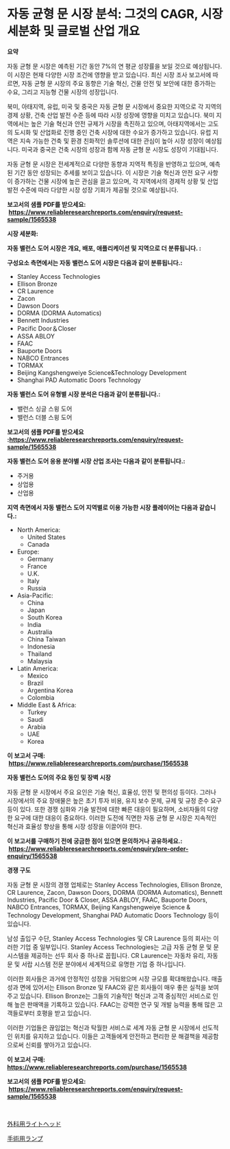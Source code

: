 <p><h1>자동 균형 문 시장 분석: 그것의 CAGR, 시장 세분화 및 글로벌 산업 개요</h1></p><p><strong>요약</strong></p>
<p><p>자동 균형 문 시장은 예측된 기간 동안 7%의 연 평균 성장률을 보일 것으로 예상됩니다. 이 시장은 현재 다양한 시장 조건에 영향을 받고 있습니다. 최신 시장 조사 보고서에 따르면, 자동 균형 문 시장의 주요 동향은 기술 혁신, 건물 안전 및 보안에 대한 증가하는 수요, 그리고 지능형 건물 시장의 성장입니다.</p><p>북미, 아태지역, 유럽, 미국 및 중국은 자동 균형 문 시장에서 중요한 지역으로 각 지역의 경제 상황, 건축 산업 발전 수준 등에 따라 시장 성장에 영향을 미치고 있습니다. 북미 지역에서는 높은 기술 혁신과 안전 규제가 시장을 촉진하고 있으며, 아태지역에서는 고도의 도시화 및 산업화로 진행 중인 건축 시장에 대한 수요가 증가하고 있습니다. 유럽 지역은 지속 가능한 건축 및 환경 친화적인 솔루션에 대한 관심이 높아 시장 성장이 예상됩니다. 미국과 중국은 건축 시장의 성장과 함께 자동 균형 문 시장도 성장이 기대됩니다.</p><p>자동 균형 문 시장은 전세계적으로 다양한 동향과 지역적 특징을 반영하고 있으며, 예측된 기간 동안 성장되는 추세를 보이고 있습니다. 이 시장은 기술 혁신과 안전 요구 사항이 증가하는 건물 시장에 높은 관심을 끌고 있으며, 각 지역에서의 경제적 상황 및 산업 발전 수준에 따라 다양한 시장 성장 기회가 제공될 것으로 예상됩니다.</p></p>
<p><strong>보고서의 샘플 PDF를 받으세요: &nbsp;<a href="https://www.reliableresearchreports.com/enquiry/request-sample/1565538">https://www.reliableresearchreports.com/enquiry/request-sample/1565538</a></strong></p>
<p><strong>시장 세분화:</strong></p>
<p><strong> 자동 밸런스 도어 시장은 개요, 배포, 애플리케이션 및 지역으로 더 분류됩니다. :</strong></p>
<p><strong>구성요소 측면에서는 자동 밸런스 도어 시장은 다음과 같이 분류됩니다.:</strong></p>
<p><ul><li>Stanley Access Technologies</li><li>Ellison Bronze</li><li>CR Laurence</li><li>Zacon</li><li>Dawson Doors</li><li>DORMA (DORMA Automatics)</li><li>Bennett Industries</li><li>Pacific Door＆Closer</li><li>ASSA ABLOY</li><li>FAAC</li><li>Bauporte Doors</li><li>NABCO Entrances</li><li>TORMAX</li><li>Beijing Kangshengweiye Science&Technology Development</li><li>Shanghai PAD Automatic Doors Technology</li></ul></p>
<p><strong> 자동 밸런스 도어 유형별 시장 분석은 다음과 같이 분류됩니다.:</strong></p>
<p><ul><li>밸런스 싱글 스윙 도어</li><li>밸런스 더블 스윙 도어</li></ul></p>
<p><strong>보고서의 샘플 PDF를 받으세요 :<a href="https://www.reliableresearchreports.com/enquiry/request-sample/1565538">https://www.reliableresearchreports.com/enquiry/request-sample/1565538</a></strong></p>
<p><strong> 자동 밸런스 도어 응용 분야별 시장 산업 조사는 다음과 같이 분류됩니다.:</strong></p>
<p><ul><li>주거용</li><li>상업용</li><li>산업용</li></ul></p>
<p><strong>지역 측면에서 자동 밸런스 도어 지역별로 이용 가능한 시장 플레이어는 다음과 같습니다.:</strong></p>
<p><ul>
    <li>
        North America:
        <ul>
            <li>United States</li>
            <li>Canada</li>
        </ul>
    </li>
    <li>
        Europe:
        <ul>
            <li>Germany</li>
            <li>France</li>
            <li>U.K.</li>
            <li>Italy</li>
            <li>Russia</li>
        </ul>
    </li>
    <li>
        Asia-Pacific:
        <ul>
            <li>China</li>
            <li>Japan</li>
            <li>South Korea</li>
            <li>India</li>
            <li>Australia</li>
            <li>China Taiwan</li>
            <li>Indonesia</li>
            <li>Thailand</li>
            <li>Malaysia</li>
        </ul>
    </li>
    <li>
        Latin America:
        <ul>
            <li>Mexico</li>
            <li>Brazil</li>
            <li>Argentina Korea</li>
            <li>Colombia</li>
        </ul>
    </li>
    <li>
        Middle East & Africa:
        <ul>
            <li>Turkey</li>
            <li>Saudi</li>
            <li>Arabia</li>
            <li>UAE</li>
            <li>Korea</li>
        </ul>
    </li>
    </ul></p>
<p><strong>이 보고서 구매: &nbsp;<a href="https://www.reliableresearchreports.com/purchase/1565538">https://www.reliableresearchreports.com/purchase/1565538</a></strong></p>
<p><strong>자동 밸런스 도어의 주요 동인 및 장벽 시장</strong></p>
<p><p>자동 균형 문 시장에서 주요 요인은 기술 혁신, 효율성, 안전 및 편의성 등이다. 그러나 시장에서의 주요 장애물은 높은 초기 투자 비용, 유지 보수 문제, 규제 및 규정 준수 요구 등이 있다. 또한 경쟁 심화와 기술 발전에 대한 빠른 대응이 필요하며, 소비자들의 다양한 요구에 대한 대응이 중요하다. 이러한 도전에 직면한 자동 균형 문 시장은 지속적인 혁신과 효율성 향상을 통해 시장 성장을 이끌어야 한다.</p></p>
<p><strong>이 보고서를 구매하기 전에 궁금한 점이 있으면 문의하거나 공유하세요.: &nbsp;<a href="https://www.reliableresearchreports.com/enquiry/pre-order-enquiry/1565538">https://www.reliableresearchreports.com/enquiry/pre-order-enquiry/1565538</a></strong></p>
<p><strong>경쟁 구도</strong></p>
<p><p>자동 균형 문 시장의 경쟁 업체로는 Stanley Access Technologies, Ellison Bronze, CR Laurence, Zacon, Dawson Doors, DORMA (DORMA Automatics), Bennett Industries, Pacific Door & Closer, ASSA ABLOY, FAAC, Bauporte Doors, NABCO Entrances, TORMAX, Beijing Kangshengweiye Science & Technology Development, Shanghai PAD Automatic Doors Technology 등이 있습니다.</p><p>남성 출입구 수단, Stanley Access Technologies 및 CR Laurence 등의 회사는 이러한 기업 중 일부입니다. Stanley Access Technologies는 고급 자동 균형 문 및 문 시스템을 제공하는 선두 회사 중 하나로 꼽힙니다. CR Laurence는 자동차 유리, 자동 문 및 서랍 시스템 전문 분야에서 세계적으로 유명한 기업 중 하나입니다.</p><p>이러한 회사들은 과거에 안정적인 성장을 거둬왔으며 시장 규모를 확대해왔습니다. 매출 성과 면에 있어서는 Ellison Bronze 및 FAAC와 같은 회사들이 매우 좋은 실적을 보여주고 있습니다. Ellison Bronze는 그들의 기술적인 혁신과 고객 중심적인 서비스로 인해 높은 판매액을 기록하고 있습니다. FAAC는 강력한 연구 및 개발 능력을 통해 많은 고객들로부터 호평을 받고 있습니다.</p><p>이러한 기업들은 끊임없는 혁신과 탁월한 서비스로 세계 자동 균형 문 시장에서 선도적인 위치를 유지하고 있습니다. 이들은 고객들에게 안전하고 편리한 문 해결책을 제공함으로써 신뢰를 쌓아가고 있습니다.</p></p>
<p><strong>이 보고서 구매: &nbsp; <a href="https://www.reliableresearchreports.com/purchase/1565538">https://www.reliableresearchreports.com/purchase/1565538</a></strong></p>
<p><strong>보고서의 샘플 PDF를 받으세요: &nbsp;<a href="https://www.reliableresearchreports.com/enquiry/request-sample/1565538">https://www.reliableresearchreports.com/enquiry/request-sample/1565538</a></strong><strong></strong></p>
<p>&nbsp;</p>
<p><p><a href="https://github.com/KaydenJohns1964/Market-Research-Report-List-1/blob/main/12927045961.md">外科用ライトヘッド</a></p><p><a href="https://github.com/marbadji/Market-Research-Report-List-1/blob/main/56332065960.md">手術用ランプ</a></p></p>